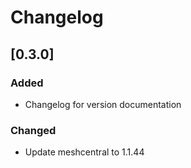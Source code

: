 # Changelog
## [0.3.0]
### Added
- Changelog for version documentation
### Changed
- Update meshcentral to 1.1.44